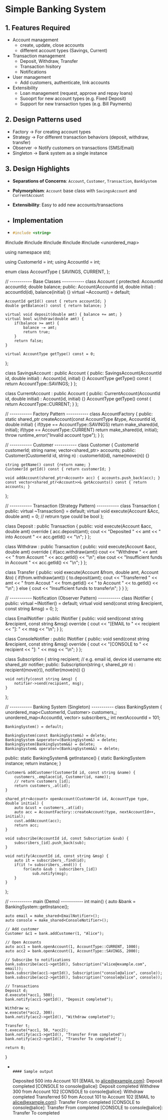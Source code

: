# Simple Banking System
## 1. Features Required
- Account management
  - create, update, close accounts
  - different account types (Savings, Current)
- Transaction management
  - Deposit, Withdraw, Transfer
  - Transaction hisitory
  - Notifications
- User management
  - Add customers, authenticate, link accounts
- Extensibility
  - Loan management (request, approve and repay loans)
  - Suooprt for new account types (e.g. Fixed Deposit)
  - Support for new transaction types (e.g. Bill Payments)

## 2. Design Patterns used
- Factory -> For creating account types
- Strategy -> For different transaction behaviors (deposit, withdraw, transfer)
- Observer -> Notify customers on transactions (SMS/Email)
- Singleton -> Bank system as a single instance

## 3. Design Highlights
- **Separations of Concerns**: `Account`, `Customer`, `Transaction`, `BankSystem`
- **Polymorphism**: `Account` base class with `SavingsAccount` and `CurrentAccount`
- **Extensibility**: Easy to add new accounts/transactions

- ## Implementation
- ```cpp
  #include <string>
#include <memory>
#include <stdexcept>
#include <vector>
#include <iostream>
#include <unordered_map>

using namespace std;

using CustomerId = int;
using AccountId = int;

enum class AccountType {
    SAVINGS,
    CURRENT,
};

// ----------- Base Classes -----------
class Account {
protected:
    AccountId accountId;
    double balance;
public:
    Account(AccountId id, double initial) : accountId(id), balance(initial) {}
    virtual ~Account() = default;

    AccountId getId() const { return accountId; }
    double getBalance() const { return balance; }

    virtual void deposit(double amt) { balance += amt; }
    virtual bool withdraw(double amt) {
        if(balance >= amt) {
            balance -= amt;
            return true;
        }
        return false;
    }

    virtual AccountType getType() const = 0;
};

class SavingsAccount : public Account {
public:
    SavingsAccount(AccountId id, double initial) : Account(id, initial) {}
    AccountType getType() const { return AccountType::SAVINGS; }
};

class CurrentAccount : public Account {
public:
    CurrentAccount(AccountId id, double initial) : Account(id, initial) {}
    AccountType getType() const { return AccountType::CURRENT; }
};

// ----------- Factory Pattern -----------
class AccountFactory {
public:
    static shared_ptr<Account> createAccount(const AccountType &type, AccountId id, double initial) {
        if(type == AccountType::SAVINGS) return make_shared<SavingsAccount>(id, initial);
        if(type == AccountType::CURRENT) return make_shared<CurrentAccount>(id, initial);
        throw runtime_error("Invalid account type");
    }
};

// ----------- Customer -----------
class Customer {
    CustomerId customerId;
    string name;
    vector<shared_ptr<Account>> accounts;
public:
    Customer(CustomerId id, string n) : customerId(id), name(move(n)) {}

    string getName() const {return name; }
    CustomerId getId() const { return customerId; }

    void addAccount(shared_ptr<Account> acc) { accounts.push_back(acc); }
    const vector<shared_ptr<Account>>& getAccounts() const { return accounts; }
};

// ----------- Transaction (Strategy Pattern) -----------
class Transaction {
public:
    virtual ~Transaction() = default;
    virtual void execute(Account &Acc, double amt) = 0; // retrurn type could be bool
};

class Deposit : public Transaction {
public:
    void execute(Account &acc, double amt) override {
        acc.deposit(amt);
        cout << "Deposited " << amt << " into Account " << acc.getId() << "\n";
    }
};

class Withdraw : public Transaction {
public:
    void execute(Account &acc, double amt) override {
        if(acc.withdraw(amt)) 
            cout << "Withdrew " << amt << " from Account " << acc.getId() << "\n";
        else
            cout << "Insufficient funds in Account " << acc.getId() << "\n";
    }
};

class Transfer {
public:
    void execute(Account &from, double amt, Account &to) {
        if(from.withdraw(amt)) {
            to.deposit(amt);
            cout << "Transferred " << amt << " from Accout "
                 << from.getId() << " to Account " << to.getId() << "\n";
        } else {
            cout << "Insufficient funds to transfer\n";
        }
    }
};

// ----------- Notification (Observer Pattern) -----------
class INotifier {
public:
    virtual ~INotifier() = default;
    virtual void send(const string &recipient, const string &msg) = 0;
};

class EmailNotifier : public INotifier {
public:
    void send(const string &recipient, const string &msg) override {
        cout << "[EMAIL to " << recipient << "]: " << msg << "\n";
    }
};

class ConsoleNotifier : public INotifier {
public:
    void send(const string &recipient, const string &msg) override {
        cout << "[CONSOLE to " << recipient << "]: " << msg << "\n";
    }
};

class Subscription {
    string recipient; // e.g. email id, device id username etc
    shared_ptr<INotifier> notifier;
public:
    Subscription(string r, shared_ptr<INotifier> n)
        : recipient(move(r)), notifier(move(n)) {}
    
    void notify(const string &msg) {
        notifier->send(recipient, msg);
    }
};

// ----------- Banking System (Singleton) -----------
class BankingSystem {
    unordered_map<CustomerId, Customer> customers_;
    unordered_map<AccountId, vector<Subscription>> subscribers_;
    int nextAccountId = 101;

    BankingSystem() = default;

    BankingSystem(const BankingSystem&) = delete;
    BankingSystem &operator=(BankingSystem&) = delete;
    BankingSystem(BankingSystem&&) = delete;
    BankingSystem& operator=(BankingSystem&&) = delete;

public:
    static BankingSystem& getInstance() {
        static BankingSystem instance;
        return instance;
    }

    Customer& addCustomer(CustomerId id, const string &name) {
        customers_.emplace(id, Customer(id, name));
        // return customers_[id];
        return customers_.at(id);
    }

    shared_ptr<Account> openAccount(CustomerId id, AccountType type, double initial) {
        auto &cust = customers_.at(id);
        auto acc = AccountFactory::createAccount(type, nextAccountId++, initial);
        cust.addAccount(acc);
        return acc;
    }

    void subscribe(AccountId id, const Subscription &sub) {
        subscribers_[id].push_back(sub);
    }

    void notify(AccountId id, const string &msg) {
        auto it = subscribers_.find(id);
        if(it != subscribers_.end()) {
            for(auto &sub : subscribers_[id])
                sub.notify(msg);
        }
    }
};

// ----------- main (Demo) -----------
int main() {
    auto &bank = BankingSystem::getInstance();
    
    auto email = make_shared<EmailNotifier>();
    auto console = make_shared<ConsoleNotifier>();
    
    // Add customer
    Customer &c1 = bank.addCustomer(1, "Alice");

    // Open Accounts
    auto acc1 = bank.openAccount(1, AccountType::CURRENT, 1000);
    auto acc2 = bank.openAccount(1, AccountType::SAVINGS, 2000);

    // Subscribe to notifications
    bank.subscribe(acc1->getId(), Subscription("alice@example.com", email));
    bank.subscribe(acc1->getId(), Subscription("console@alice", console));
    bank.subscribe(acc2->getId(), Subscription("console@alice", console));

    // Transactions
    Deposit d;
    d.execute(*acc1, 500);
    bank.notify(acc1->getId(), "Deposit completed");

    Withdraw w;
    w.execute(*acc2, 300);
    bank.notify(acc2->getId(), "Withdraw completed");

    Transfer t;
    t.execute(*acc1, 50, *acc2);
    bank.notify(acc1->getId(), "Transfer From completed");
    bank.notify(acc2->getId(), "Transfer To completed");

    return 0;
 }
- ```

  #### Sample output
  ```
  Deposited 500 into Account 101
[EMAIL to alice@example.com]: Deposit completed
[CONSOLE to console@alice]: Deposit completed
Withdrew 300 from Account 102
[CONSOLE to console@alice]: Withdraw completed
Transferred 50 from Accout 101 to Account 102
[EMAIL to alice@example.com]: Transfer From completed
[CONSOLE to console@alice]: Transfer From completed
[CONSOLE to console@alice]: Transfer To completed
  ```
